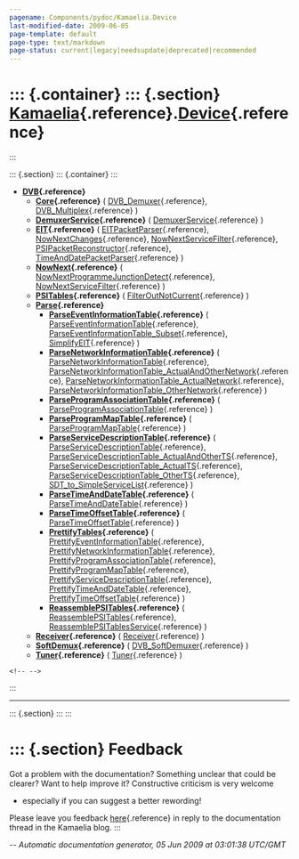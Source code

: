 ```yaml
---
pagename: Components/pydoc/Kamaelia.Device
last-modified-date: 2009-06-05
page-template: default
page-type: text/markdown
page-status: current|legacy|needsupdate|deprecated|recommended
---
```

::: {.container}
::: {.section}
[Kamaelia](/Components/pydoc/Kamaelia.html){.reference}.[Device](/Components/pydoc/Kamaelia.Device.html){.reference}
====================================================================================================================
:::

::: {.section}
::: {.container}
:::

-   **[DVB](/Components/pydoc/Kamaelia.Device.DVB.html){.reference}**
    -   **[Core](/Components/pydoc/Kamaelia.Device.DVB.Core.html){.reference}**
        (
        [DVB\_Demuxer](/Components/pydoc/Kamaelia.Device.DVB.Core.DVB_Demuxer.html){.reference},
        [DVB\_Multiplex](/Components/pydoc/Kamaelia.Device.DVB.Core.DVB_Multiplex.html){.reference}
        )
    -   **[DemuxerService](/Components/pydoc/Kamaelia.Device.DVB.DemuxerService.html){.reference}**
        (
        [DemuxerService](/Components/pydoc/Kamaelia.Device.DVB.DemuxerService.DemuxerService.html){.reference}
        )
    -   **[EIT](/Components/pydoc/Kamaelia.Device.DVB.EIT.html){.reference}**
        (
        [EITPacketParser](/Components/pydoc/Kamaelia.Device.DVB.EIT.EITPacketParser.html){.reference},
        [NowNextChanges](/Components/pydoc/Kamaelia.Device.DVB.EIT.NowNextChanges.html){.reference},
        [NowNextServiceFilter](/Components/pydoc/Kamaelia.Device.DVB.EIT.NowNextServiceFilter.html){.reference},
        [PSIPacketReconstructor](/Components/pydoc/Kamaelia.Device.DVB.EIT.PSIPacketReconstructor.html){.reference},
        [TimeAndDatePacketParser](/Components/pydoc/Kamaelia.Device.DVB.EIT.TimeAndDatePacketParser.html){.reference}
        )
    -   **[NowNext](/Components/pydoc/Kamaelia.Device.DVB.NowNext.html){.reference}**
        (
        [NowNextProgrammeJunctionDetect](/Components/pydoc/Kamaelia.Device.DVB.NowNext.NowNextProgrammeJunctionDetect.html){.reference},
        [NowNextServiceFilter](/Components/pydoc/Kamaelia.Device.DVB.NowNext.NowNextServiceFilter.html){.reference}
        )
    -   **[PSITables](/Components/pydoc/Kamaelia.Device.DVB.PSITables.html){.reference}**
        (
        [FilterOutNotCurrent](/Components/pydoc/Kamaelia.Device.DVB.PSITables.FilterOutNotCurrent.html){.reference}
        )
    -   **[Parse](/Components/pydoc/Kamaelia.Device.DVB.Parse.html){.reference}**
        -   **[ParseEventInformationTable](/Components/pydoc/Kamaelia.Device.DVB.Parse.ParseEventInformationTable.html){.reference}**
            (
            [ParseEventInformationTable](/Components/pydoc/Kamaelia.Device.DVB.Parse.ParseEventInformationTable.ParseEventInformationTable.html){.reference},
            [ParseEventInformationTable\_Subset](/Components/pydoc/Kamaelia.Device.DVB.Parse.ParseEventInformationTable.ParseEventInformationTable_Subset.html){.reference},
            [SimplifyEIT](/Components/pydoc/Kamaelia.Device.DVB.Parse.ParseEventInformationTable.SimplifyEIT.html){.reference}
            )
        -   **[ParseNetworkInformationTable](/Components/pydoc/Kamaelia.Device.DVB.Parse.ParseNetworkInformationTable.html){.reference}**
            (
            [ParseNetworkInformationTable](/Components/pydoc/Kamaelia.Device.DVB.Parse.ParseNetworkInformationTable.ParseNetworkInformationTable.html){.reference},
            [ParseNetworkInformationTable\_ActualAndOtherNetwork](/Components/pydoc/Kamaelia.Device.DVB.Parse.ParseNetworkInformationTable.ParseNetworkInformationTable_ActualAndOtherNetwork.html){.reference},
            [ParseNetworkInformationTable\_ActualNetwork](/Components/pydoc/Kamaelia.Device.DVB.Parse.ParseNetworkInformationTable.ParseNetworkInformationTable_ActualNetwork.html){.reference},
            [ParseNetworkInformationTable\_OtherNetwork](/Components/pydoc/Kamaelia.Device.DVB.Parse.ParseNetworkInformationTable.ParseNetworkInformationTable_OtherNetwork.html){.reference}
            )
        -   **[ParseProgramAssociationTable](/Components/pydoc/Kamaelia.Device.DVB.Parse.ParseProgramAssociationTable.html){.reference}**
            (
            [ParseProgramAssociationTable](/Components/pydoc/Kamaelia.Device.DVB.Parse.ParseProgramAssociationTable.ParseProgramAssociationTable.html){.reference}
            )
        -   **[ParseProgramMapTable](/Components/pydoc/Kamaelia.Device.DVB.Parse.ParseProgramMapTable.html){.reference}**
            (
            [ParseProgramMapTable](/Components/pydoc/Kamaelia.Device.DVB.Parse.ParseProgramMapTable.ParseProgramMapTable.html){.reference}
            )
        -   **[ParseServiceDescriptionTable](/Components/pydoc/Kamaelia.Device.DVB.Parse.ParseServiceDescriptionTable.html){.reference}**
            (
            [ParseServiceDescriptionTable](/Components/pydoc/Kamaelia.Device.DVB.Parse.ParseServiceDescriptionTable.ParseServiceDescriptionTable.html){.reference},
            [ParseServiceDescriptionTable\_ActualAndOtherTS](/Components/pydoc/Kamaelia.Device.DVB.Parse.ParseServiceDescriptionTable.ParseServiceDescriptionTable_ActualAndOtherTS.html){.reference},
            [ParseServiceDescriptionTable\_ActualTS](/Components/pydoc/Kamaelia.Device.DVB.Parse.ParseServiceDescriptionTable.ParseServiceDescriptionTable_ActualTS.html){.reference},
            [ParseServiceDescriptionTable\_OtherTS](/Components/pydoc/Kamaelia.Device.DVB.Parse.ParseServiceDescriptionTable.ParseServiceDescriptionTable_OtherTS.html){.reference},
            [SDT\_to\_SimpleServiceList](/Components/pydoc/Kamaelia.Device.DVB.Parse.ParseServiceDescriptionTable.SDT_to_SimpleServiceList.html){.reference}
            )
        -   **[ParseTimeAndDateTable](/Components/pydoc/Kamaelia.Device.DVB.Parse.ParseTimeAndDateTable.html){.reference}**
            (
            [ParseTimeAndDateTable](/Components/pydoc/Kamaelia.Device.DVB.Parse.ParseTimeAndDateTable.ParseTimeAndDateTable.html){.reference}
            )
        -   **[ParseTimeOffsetTable](/Components/pydoc/Kamaelia.Device.DVB.Parse.ParseTimeOffsetTable.html){.reference}**
            (
            [ParseTimeOffsetTable](/Components/pydoc/Kamaelia.Device.DVB.Parse.ParseTimeOffsetTable.ParseTimeOffsetTable.html){.reference}
            )
        -   **[PrettifyTables](/Components/pydoc/Kamaelia.Device.DVB.Parse.PrettifyTables.html){.reference}**
            (
            [PrettifyEventInformationTable](/Components/pydoc/Kamaelia.Device.DVB.Parse.PrettifyTables.PrettifyEventInformationTable.html){.reference},
            [PrettifyNetworkInformationTable](/Components/pydoc/Kamaelia.Device.DVB.Parse.PrettifyTables.PrettifyNetworkInformationTable.html){.reference},
            [PrettifyProgramAssociationTable](/Components/pydoc/Kamaelia.Device.DVB.Parse.PrettifyTables.PrettifyProgramAssociationTable.html){.reference},
            [PrettifyProgramMapTable](/Components/pydoc/Kamaelia.Device.DVB.Parse.PrettifyTables.PrettifyProgramMapTable.html){.reference},
            [PrettifyServiceDescriptionTable](/Components/pydoc/Kamaelia.Device.DVB.Parse.PrettifyTables.PrettifyServiceDescriptionTable.html){.reference},
            [PrettifyTimeAndDateTable](/Components/pydoc/Kamaelia.Device.DVB.Parse.PrettifyTables.PrettifyTimeAndDateTable.html){.reference},
            [PrettifyTimeOffsetTable](/Components/pydoc/Kamaelia.Device.DVB.Parse.PrettifyTables.PrettifyTimeOffsetTable.html){.reference}
            )
        -   **[ReassemblePSITables](/Components/pydoc/Kamaelia.Device.DVB.Parse.ReassemblePSITables.html){.reference}**
            (
            [ReassemblePSITables](/Components/pydoc/Kamaelia.Device.DVB.Parse.ReassemblePSITables.ReassemblePSITables.html){.reference},
            [ReassemblePSITablesService](/Components/pydoc/Kamaelia.Device.DVB.Parse.ReassemblePSITables.ReassemblePSITablesService.html){.reference}
            )
    -   **[Receiver](/Components/pydoc/Kamaelia.Device.DVB.Receiver.html){.reference}**
        (
        [Receiver](/Components/pydoc/Kamaelia.Device.DVB.Receiver.Receiver.html){.reference}
        )
    -   **[SoftDemux](/Components/pydoc/Kamaelia.Device.DVB.SoftDemux.html){.reference}**
        (
        [DVB\_SoftDemuxer](/Components/pydoc/Kamaelia.Device.DVB.SoftDemux.DVB_SoftDemuxer.html){.reference}
        )
    -   **[Tuner](/Components/pydoc/Kamaelia.Device.DVB.Tuner.html){.reference}**
        (
        [Tuner](/Components/pydoc/Kamaelia.Device.DVB.Tuner.Tuner.html){.reference}
        )

```{=html}
<!-- -->
```
:::


------------------------------------------------------------------------

::: {.section}
:::
:::

::: {.section}
Feedback
========

Got a problem with the documentation? Something unclear that could be
clearer? Want to help improve it? Constructive criticism is very welcome
- especially if you can suggest a better rewording!

Please leave you feedback
[here](../../../cgi-bin/blog/blog.cgi?rm=viewpost&nodeid=1142023701){.reference}
in reply to the documentation thread in the Kamaelia blog.
:::

*\-- Automatic documentation generator, 05 Jun 2009 at 03:01:38 UTC/GMT*
